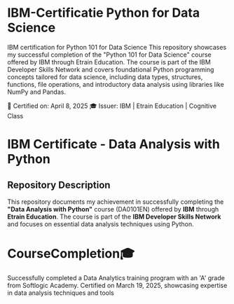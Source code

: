 # IBM-Certificatie Python for Data Science
IBM certification for Python 101 for Data Science
This repository showcases my successful completion of the "Python 101 for Data Science" course offered by IBM through Etrain Education. The course is part of the IBM Developer Skills Network and covers foundational Python programming concepts tailored for data science, including data types, structures, functions, file operations, and introductory data analysis using libraries like NumPy and Pandas.

📜 Certified on: April 8, 2025
🎓 Issuer: IBM | Etrain Education | Cognitive Class

# IBM  Certificate - Data Analysis with Python

## Repository Description

This repository documents my achievement in successfully completing the **"Data Analysis with Python"** course (DA0101EN) offered by **IBM** through **Etrain Education**. The course is part of the **IBM Developer Skills Network** and focuses on essential data analysis techniques using Python. 

# CourseCompletion🎓
Successfully completed a Data Analytics training program with an 'A' grade from Softlogic Academy. Certified on March 19, 2025, showcasing expertise in data analysis techniques and tools
